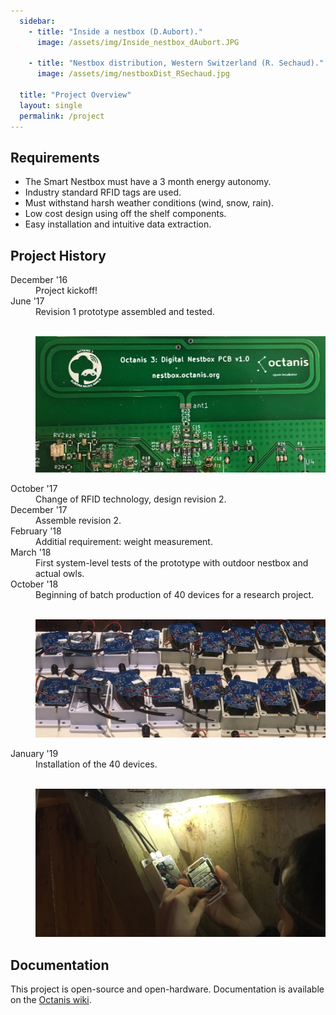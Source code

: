 ```yaml
---
  sidebar:
    - title: "Inside a nestbox (D.Aubort)."
      image: /assets/img/Inside_nestbox_dAubort.JPG

    - title: "Nestbox distribution, Western Switzerland (R. Sechaud)."
      image: /assets/img/nestboxDist_RSechaud.jpg

  title: "Project Overview"
  layout: single
  permalink: /project
---
```



<h2>Requirements</h2>
<ul>
  <li>The Smart Nestbox must have a 3 month energy autonomy.</li>
  <li>Industry standard RFID tags are used. </li>
  <li>Must withstand harsh weather conditions (wind, snow, rain).</li>
  <li>Low cost design using off the shelf components.</li>
  <li>Easy installation and intuitive data extraction.</li>
</ul>

<h2>Project History</h2>
<dl>
 <dt>December '16</dt>
 <dd>Project kickoff!</dd>
 <dt>June '17</dt>
 <dd>Revision 1 prototype assembled and tested.
  <p>
    <br/>
    <img src="/assets/img/proto1.jpg" />
  </p>
 </dd>
 <dt>October '17</dt>
 <dd>Change of RFID technology, design revision 2.</dd>
 <dt>December '17</dt>
 <dd>Assemble revision 2.</dd>
 <dt>February '18</dt>
 <dd>Additial requirement: weight measurement.</dd>
 <dt>March '18</dt>
 <dd>First system-level tests of the prototype with outdoor nestbox and actual owls.</dd>
 <dt>October '18</dt>
 <dd>Beginning of batch production of 40 devices for a research project.
  <p>
    <br/>
    <img src="/assets/img/batch_prod.jpg" />
  </p>
</dd>
 <dt>January '19</dt>
 <dd>Installation of the 40 devices.
  <p>
    <br/>
    <img src="/assets/img/installation.jpg" />
  </p>
 </dd>
</dl>

<h2>Documentation</h2>
This project is open-source and open-hardware. Documentation is available on the <a href="https://wiki.octanis.org/octanisx/nestbox">Octanis wiki</a>. 
